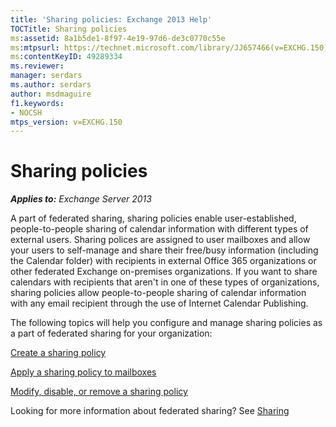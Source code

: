 ```yaml
---
title: 'Sharing policies: Exchange 2013 Help'
TOCTitle: Sharing policies
ms:assetid: 8a1b5de1-8f97-4e19-97d6-de3c0770c55e
ms:mtpsurl: https://technet.microsoft.com/library/JJ657466(v=EXCHG.150)
ms:contentKeyID: 49289334
ms.reviewer: 
manager: serdars
ms.author: serdars
author: msdmaguire
f1.keywords:
- NOCSH
mtps_version: v=EXCHG.150
---
```


# Sharing policies

_**Applies to:** Exchange Server 2013_

A part of federated sharing, sharing policies enable user-established, people-to-people sharing of calendar information with different types of external users. Sharing polices are assigned to user mailboxes and allow your users to self-manage and share their free/busy information (including the Calendar folder) with recipients in external Office 365 organizations or other federated Exchange on-premises organizations. If you want to share calendars with recipients that aren't in one of these types of organizations, sharing policies allow people-to-people sharing of calendar information with any email recipient through the use of Internet Calendar Publishing.

The following topics will help you configure and manage sharing policies as a part of federated sharing for your organization:

[Create a sharing policy](create-a-sharing-policy-exchange-2013-help.md)

[Apply a sharing policy to mailboxes](apply-a-sharing-policy-to-mailboxes-exchange-2013-help.md)

[Modify, disable, or remove a sharing policy](modify-disable-or-remove-a-sharing-policy-exchange-2013-help.md)

Looking for more information about federated sharing? See [Sharing](sharing-exchange-2013-help.md)
